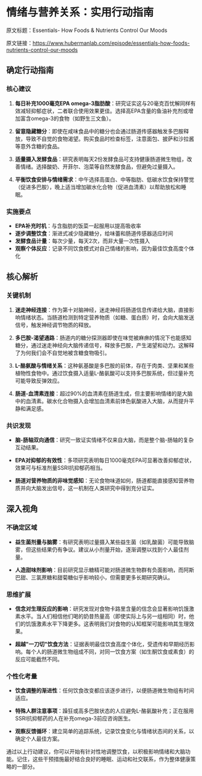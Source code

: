 # 情绪与营养关系：实用行动指南

原文标题：Essentials- How Foods & Nutrients Control Our Moods

原文链接：https://www.hubermanlab.com/episode/essentials-how-foods-nutrients-control-our-moods

## 确定行动指南

### 核心建议

1. **每日补充1000毫克EPA omega-3脂肪酸**：研究证实这与20毫克百忧解同样有效减轻抑郁症状，二者联合使用效果更佳。选择高EPA含量的鱼油补充剂或增加富含omega-3的食物（如野生三文鱼）。

2. **留意隐藏糖分**：即使在咸味食品中的糖分也会通过肠道传感器触发多巴胺释放，导致不自觉的食物渴望。购买食品时检查标签，注意面包、披萨和沙拉酱等意外含糖的食品。

3. **适量摄入发酵食品**：研究表明每天2份发酵食品可支持健康肠道微生物组，改善情绪。选择酸奶、开菲尔、泡菜等自然发酵食品，但避免过量摄入。

4. **平衡饮食安排与情绪需求**：中午选择高蛋白、中等脂肪、低碳水饮食保持警觉（促进多巴胺），晚上适当增加碳水化合物（促进血清素）以帮助放松和睡眠。

### 实施要点

- **EPA补充时机**：与含脂肪的饭菜一起服用以提高吸收率
- **逐步调整饮食**：渐进式减少隐藏糖分，给味蕾和肠道传感器适应时间
- **发酵食品计量**：每次少量，每天2次，而非大量一次性摄入
- **观察个体反应**：记录不同饮食模式对自己情绪的影响，因为最佳饮食高度个体化

## 核心解析

### 关键机制

1. **迷走神经连接**：作为第十对脑神经，迷走神经将肠道信息传递给大脑，直接影响情绪状态。当肠道检测到特定营养物质（如糖、蛋白质）时，会向大脑发送信号，触发神经调节物质的释放。

2. **多巴胺-渴望通路**：肠道内的糖分探测器即使在味觉被麻痹的情况下也能感知糖分，通过迷走神经向大脑传递信号，释放多巴胺，产生渴望和动力。这解释了为何我们会不自觉地被含糖食物吸引。

3. **L-酪氨酸与情绪关系**：这种氨基酸是多巴胺的前体，存在于肉类、坚果和某些植物性食物中。通过饮食摄入适量L-酪氨酸可以支持多巴胺系统，但过量补充可能导致反弹效应。

4. **肠道-血清素连接**：超过90%的血清素在肠道生成，但主要影响情绪的是大脑中的血清素。碳水化合物摄入会增加血清素前体色氨酸进入大脑，从而提升平静和满足感。

### 共识发现

- **脑-肠轴双向通信**：研究一致证实情绪不仅来自大脑，而是整个脑-肠轴的复杂互动结果。
  
- **EPA对抑郁的有效性**：多项研究表明每日1000毫克EPA可显著改善抑郁症状，效果可与标准剂量SSRI抗抑郁药相当。

- **肠道对营养物质的非味觉感知**：无论食物味道如何，肠道都能直接感知营养物质并向大脑发出信号，这一机制在人类研究中得到充分证实。

## 深入视角

### 不确定区域

- **益生菌剂量与脑雾**：有研究表明过量摄入某些益生菌（如乳酸菌）可能导致脑雾，但这些结果仍有争议。建议从小剂量开始，逐渐调整以找到个人最佳剂量。

- **人造甜味剂影响**：目前研究显示糖精可能对肠道微生物群有负面影响，而阿斯巴甜、三氯蔗糖和甜菊糖似乎影响较小，但需要更多长期研究确认。

### 思维扩展

- **信念对生理反应的影响**：研究发现对食物卡路里含量的信念会显著影响饥饿激素水平。当人们相信他们喝的奶昔热量高（即使实际上与另一组相同）时，他们的饥饿激素水平下降更多。这表明我们对食物的认知框架可能影响其生理效果。

- **超越"一刀切"饮食方法**：证据表明最佳饮食高度个体化，受遗传和早期经历影响。每个人的肠道微生物组成不同，对同一饮食方案（如生酮饮食或素食）的反应可能截然不同。

### 个性化考量

- **饮食调整的渐进性**：任何饮食改变都应该逐步进行，以便肠道微生物组有时间适应。

- **特殊人群注意事项**：躁狂或高多巴胺状态的人应避免L-酪氨酸补充；正在服用SSRI抗抑郁药的人在补充omega-3前应咨询医生。

- **观察反馈循环**：建立简单的追踪系统，记录饮食变化与情绪状态间的关系，以确定个人最佳方案。

通过以上行动建议，你可以开始有针对性地调整饮食，以积极影响情绪和大脑功能。记住，这些干预措施最好结合良好的睡眠、运动和社交联系，作为整体健康策略的一部分。
